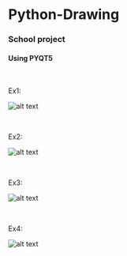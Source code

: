 # Python-Drawing

<h3>School project </h3 </br>
  <h4>Using PYQT5</h4> </br>

Ex1: 

![alt text](https://cdn.discordapp.com/attachments/746464734664065175/1089300086388969603/image.png)

</br>

Ex2: 

![alt text](https://cdn.discordapp.com/attachments/746464734664065175/1089300545359073400/image.png)

<br/>

Ex3: 


![alt text](https://cdn.discordapp.com/attachments/746464734664065175/1089300731783286784/image.png)

</br> 

Ex4: 

![alt text](https://cdn.discordapp.com/attachments/746464734664065175/1089301054740496514/image.png)

